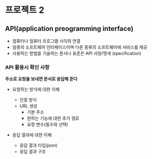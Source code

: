 # 프로젝트 2

## API(application preogramming interface)

* 컴퓨터나 컴퓨터 프로그램 사이의 연결
* 일종의 소프트웨어 인터페이스이며 다른 종류의 소프트웨어에 서비스를 제공
* 사용하는 방법을 기술하는 문서나 표준은 API 사양/명세 (specification)



### API 활용시 확인 사항

**주소로 요청을 보내면 문서로 응답해 준다**

* 요청하는 방식에 대한 이해
  * 인증 방식
  * URL 생성
    * 기본 주소
    * 원하는 기능에 대한 추가 경로
    * 요청 변수(필수와 선택)

* 응답 결과에 대한 이해
  * 응답 결과 타입(json)
  * 응답 결과 구조
